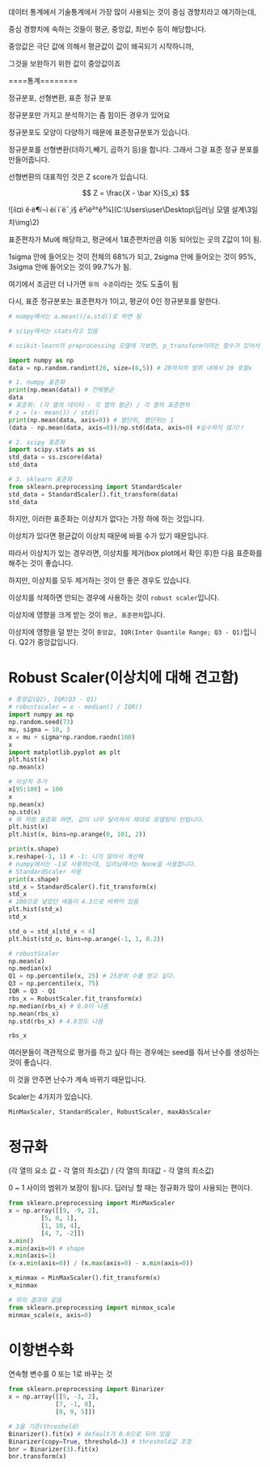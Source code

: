데이터 통계에서 기술통계에서 가장 많이 사용되는 것이 중심 경향치라고 얘기하는데,

중심 경향치에 속하는 것들이 평균, 중앙값, 최빈수 등이 해당합니다.

중앙값은 극단 값에 의해서 평균값이 값이 왜곡되기 시작하니까,

그것을 보완하기 위한 값이 중앙값이죠


====통계========

정규분포, 선형변환, 표준 정규 분포

정규분포만 가지고 분석하기는 좀 힘이든 경우가 있어요

정규분포도 모양이 다양하기 때문에 표준정규분포가 있습니다.

정규분포를 선형변환(더하기,빼기, 곱하기 등)을 합니다. 그래서 그걸 표준 정규 분포를 만들어줍니다.

선형변환의 대표적인 것은 Z score가 있습니다.

$$
Z =  \frac{X - \bar X}{S_x}
$$


![íì¤ì ê·ë¶í¬ì ëí ì´ë¯¸ì§ ê²ìê²°ê³¼](C:\Users\user\Desktop\딥러닝 모델 설계\3일차\img\2)

표준편차가 Mu에 해당하고, 평균에서 1표준편차만큼 이동 되어있는 곳의 Z값이 1이 됨.

1sigma 안에 들어오는 것이 전체의 68%가 되고, 2sigma 안에 들어오는 것이 95%, 3sigma 안에 들어오는 것이 99.7%가 됨.

여기에서 조금만 더 나가면 `유의 수준`이라는 것도 도출이 됨

다시, 표준 정규분포는 표준편차가 1이고, 평균이 0인 정규분포를 말한다.

```python
# numpy에서는 a.mean()/a.std()로 하면 됨

# scipy에서는 stats라고 있음

# scikit-learn의 preprocessing 모델에 가보면, p_transform이라는 함수가 있어서 표준화가 됩니다.
```



```python
import numpy as np
data = np.random.randint(20, size=(6,5)) # 20까지의 범위 내에서 20 포함x

# 1. numpy 표준화
print(np.mean(data)) # 전체평균
data
# 표준화: (각 열의 데이터 - 각 열의 평균) / 각 열의 표준편차
# z = (x- mean()) / std()
print(np.mean(data, axis=0)) # 열단위, 행단위는 1
(data - np.mean(data, axis=0))/np.std(data, axis=0) #실수하지 않기!!

# 2. scipy 표준화
import scipy.stats as ss
std_data = ss.zscore(data)
std_data

# 3. sklearn 표준화
from sklearn.preprocessing import StandardScaler
std_data = StandardScaler().fit_transform(data)
std_data
```

하지만, 이러한 표준화는 이상치가 없다는 가정 하에 하는 것입니다.

이상치가 있다면 평균값이 이상치 때문에 바뀔 수가 있기 때문입니다.

따라서 이상치가 있는 경우라면, 이상치를 제거(box plot에서 확인 후)한 다음 표준화를 해주는 것이 좋습니다.

하지만, 이상치를 모두 제거하는 것이 안 좋은 경우도 있습니다.

이상치를 삭제하면 안되는 경우에 사용하는 것이 `robust scaler`입니다.

이상치에 영향을 크게 받는 것이 `평균, 표준편차`입니다.

이상치에 영향을 덜 받는 것이 `중앙값, IQR(Inter Quantile Range; Q3 - Q1)`입니다. Q2가 중앙값입니다. 

# Robust Scaler(이상치에 대해 견고함)

```python
# 중앙값(Q2), IQR(Q3 - Q1)
# robustscaler = x - median() / IQR()
import numpy as np
np.random.seed(73)
mu, sigma = 10, 3
x = mu + sigma*np.random.randn(100)
x
import matplotlib.pyplot as plt
plt.hist(x)
np.mean(x)

# 이상치 추가
x[95:100] = 100
x
np.mean(x)
np.std(x)
# 위 처럼 표준화 하면, 값이 너무 달라져서 제대로 모델링이 안됩니다.
plt.hist(x)
plt.hist(x, bins=np.arange(0, 101, 2))

print(x.shape)
x.reshape(-1, 1) # -1: 니가 알아서 계산해
# numpy에서는 -1로 사용하는데, 딥러닝에서는 None을 사용합니다.
# StandardScaler 사용
print(x.shape)
std_x = StandardScaler().fit_transform(x)
std_x
# 100으로 넣었던 애들이 4.3으로 바뀌어 있음
plt.hist(std_x)
std_x

std_o = std_x[std_x < 4]
plt.hist(std_o, bins=np.arange(-1, 1, 0.2))

# robustScaler
np.mean(x)
np.median(x)
Q1 = np.percentile(x, 25) # 25분위 수를 얻고 싶다.
Q3 = np.percentile(x, 75)
IQR = Q3 - Q1
rbs_x = RobustScaler.fit_transform(x)
np.median(rbs_x) # 0.0이 나옴
np.mean(rbs_x)
np.std(rbs_x) # 4.8정도 나옴

rbs_x 


```

여러분들이 객관적으로 평가를 하고 싶다 하는 경우에는 seed를 줘서 난수를 생성하는 것이 좋습니다.

이 것을 안주면 난수가 계속 바뀌기 때문입니다.

Scaler는 4가지가 있습니다.

`MinMaxScaler, StandardScaler, RobustScaler, maxAbsScaler`

# 정규화

(각 열의 요소 값 - 각 열의 최소값) / (각 열의 최대값 - 각 열의 최소값)

0 ~ 1 사이의 범위가 보장이 됩니다. 딥러닝 할 때는 정규화가 많이 사용되는 편이다.

```python
from sklearn.preprocessing import MinMaxScaler
x = np.array([[9, -9, 2],
         [5, 0, 1],
         [1, 10, 4],
         [4, 7, -2]])
x.min()
x.min(axis=0) # shape
x.min(axis=1)
(x-x.min(axis=0)) / (x.max(axis=0) - x.min(axis=0))

x_minmax = MinMaxScaler().fit_transform(x)
x_minmax

# 위의 결과와 같음
from sklearn.preprocessing import minmax_scale
minmax_scale(x, axis=0)
```

# 이항변수화

연속형 변수를 0 또는 1로 바꾸는 것

```python
from sklearn.preprocessing import Binarizer
x = np.array([[5, -3, 2],
             [7, -1, 0],
             [0, 9, 5]])

# 3을 기준(threshold)
Binarizer().fit(x) # default가 0.0으로 되어 있음
Binarizer(copy=True, threshold=3) # threshold값 조정
bnr = Binarizer(3).fit(x)
bnr.transform(x)
```

